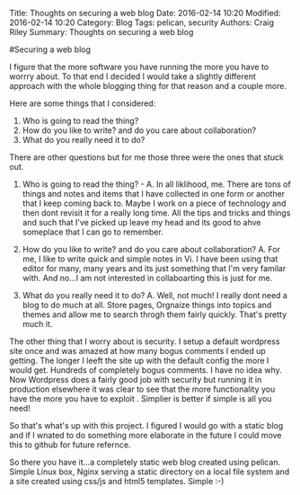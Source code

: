 Title: Thoughts on securing a web blog
Date: 2016-02-14 10:20
Modified: 2016-02-14 10:20
Category: Blog
Tags: pelican, security
Authors: Craig Riley
Summary: Thoughts on securing a web blog

#Securing a web blog 


I figure that the more software you have running the more you have to worrry about.  To that end I decided I would take a slightly different approach with the whole blogging thing for that reason and a couple more. 

Here are some things that I considered:

1. Who is going to read the thing?
2. How do you like to write? and do you care about collaboration?
3. What do you really need it to do?

There are other questions but for me those three were the ones that stuck out.  
1. Who is going to read the thing? - A. In all liklihood, me.  There are tons of things and notes and items that I have collected in one form or another that I keep coming back to. Maybe I work on a piece of technology and then dont revisit it for a really long time. All the tips and tricks and things and such that I've picked up leave my head and its good to ahve someplace that I can go to remember. 

2. How do you like to write? and do you care about collaboration? A. For me, I like to write quick and simple notes in Vi. I have been using that editor for many, many years and its just something that I'm very familar with.  And no...I am not interested in collaboarting this is just for me. 

3. What do you really need it to do? A. Well, not much! I really dont need a blog to do much at all. Store pages, Orgnaize things into topics and themes and allow me to search throgh them fairly quickly. That's pretty much it. 

The other thing that I worry about is security. I setup a default wordpress site once and was amazed at how many bogus comments I ended up getting. The longer I leeft the site up with the default config the more I would get. Hundreds of completely bogus comments. I have no idea why.  Now Wordpress does a fairly good job with security but running it in production elsewhere it was clear to see that the more functionality you have the more you have to exploit . Simplier is better if simple is all you need! 

So that's what's up with this project.  I figured I would go with a static blog and if I wnated to do something more elaborate in the future I could move this to github for future refernce.  

So there you have it...a completely static web blog created using pelican. Simple Linux box, Nginx serving a static directory on a local file system and a site created using css/js and html5 templates.  Simple :-)

